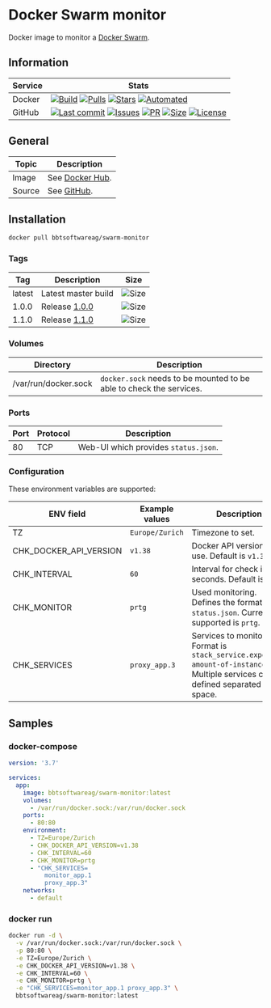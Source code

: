 # Docker Swarm monitor

Docker image to monitor a [Docker Swarm](https://docs.docker.com/engine/swarm/).

## Information

| Service | Stats                                                                                     |
|---------|-------------------------------------------------------------------------------------------|
| Docker  | [![Build](https://img.shields.io/docker/cloud/build/bbtsoftwareag/swarm-monitor.svg?style=flat-square)](https://hub.docker.com/r/bbtsoftwareag/swarm-monitor/builds) [![Pulls](https://img.shields.io/docker/pulls/bbtsoftwareag/swarm-monitor.svg?style=flat-square)](https://hub.docker.com/r/bbtsoftwareag/swarm-monitor) [![Stars](https://img.shields.io/docker/stars/bbtsoftwareag/swarm-monitor.svg?style=flat-square)](https://hub.docker.com/r/bbtsoftwareag/swarm-monitor) [![Automated](https://img.shields.io/docker/cloud/automated/bbtsoftwareag/swarm-monitor.svg?style=flat-square)](https://hub.docker.com/r/bbtsoftwareag/swarm-monitor/builds) |
| GitHub  | [![Last commit](https://img.shields.io/github/last-commit/bbtsoftware/docker-swarm-monitor.svg?style=flat-square)](https://github.com/bbtsoftware/docker-swarm-monitor/commits/master) [![Issues](https://img.shields.io/github/issues-raw/bbtsoftware/docker-swarm-monitor.svg?style=flat-square)](https://github.com/bbtsoftware/docker-warm-monitor/issues) [![PR](https://img.shields.io/github/issues-pr-raw/bbtsoftware/docker-swarm-monitor.svg?style=flat-square)](https://github.com/bbtsoftware/docker-swarm-monitor/pulls) [![Size](https://img.shields.io/github/repo-size/bbtsoftware/docker-swarm-monitor.svg?style=flat-square)](https://github.com/bbtsoftware/docker-swarm-monitor/) [![License](https://img.shields.io/badge/license-MIT-blue.svg?style=flat-square)](https://github.com/bbtsoftware/docker-swarm-monitor/blob/master/LICENSE) |

## General

| Topic  | Description                                                             |
|--------|-------------------------------------------------------------------------|
| Image  | See [Docker Hub](https://hub.docker.com/r/bbtsoftwareag/swarm-monitor). |
| Source | See [GitHub](https://github.com/bbtsoftware/docker-swarm-monitor).      |

## Installation

```sh
docker pull bbtsoftwareag/swarm-monitor
```

### Tags

| Tag    | Description                                                                             | Size                                                                                                                   |
|--------|-----------------------------------------------------------------------------------------|------------------------------------------------------------------------------------------------------------------------|
| latest | Latest master build                                                                     | ![Size](https://shields.beevelop.com/docker/image/image-size/bbtsoftwareag/swarm-monitor/latest.svg?style=flat-square) |
| 1.0.0  | Release [1.0.0](https://github.com/bbtsoftware/docker-swarm-monitor/releases/tag/1.0.0) | ![Size](https://shields.beevelop.com/docker/image/image-size/bbtsoftwareag/swarm-monitor/1.0.0.svg?style=flat-square)  |
| 1.1.0  | Release [1.1.0](https://github.com/bbtsoftware/docker-swarm-monitor/releases/tag/1.1.0) | ![Size](https://shields.beevelop.com/docker/image/image-size/bbtsoftwareag/swarm-monitor/1.1.0.svg?style=flat-square)  |

### Volumes

| Directory            | Description                                                         |
|----------------------|---------------------------------------------------------------------|
| /var/run/docker.sock | `docker.sock` needs to be mounted to be able to check the services. |

### Ports

| Port | Protocol | Description                          |
|------|----------|--------------------------------------|
|   80 | TCP      | Web-UI which provides `status.json`. |

### Configuration

These environment variables are supported:

| ENV field              | Example values        | Description                                                                                                                       |
|------------------------|-----------------------|-----------------------------------------------------------------------------------------------------------------------------------|
| TZ                     | `Europe/Zurich`       | Timezone to set.                                                                                                                  |
| CHK_DOCKER_API_VERSION | `v1.38`               | Docker API version to use. Default is `v1.38`.                                                                                    |
| CHK_INTERVAL           | `60`                  | Interval for check in seconds. Default is `60`.                                                                                   |
| CHK_MONITOR            | `prtg`                | Used monitoring. Defines the format of the `status.json`. Currently supported is `prtg`.                                          |
| CHK_SERVICES           | `proxy_app.3`         | Services to monitor. Format is `stack_service.expected-amount-of-instances`. Multiple services can be defined separated by space. |

## Samples

### docker-compose

```yaml
version: '3.7'

services:
  app:
    image: bbtsoftwareag/swarm-monitor:latest
    volumes:
      - /var/run/docker.sock:/var/run/docker.sock
    ports:
      - 80:80
    environment:
      - TZ=Europe/Zurich
      - CHK_DOCKER_API_VERSION=v1.38
      - CHK_INTERVAL=60
      - CHK_MONITOR=prtg
      - "CHK_SERVICES=
          monitor_app.1
          proxy_app.3"
    networks:
      - default
```

### docker run

```sh
docker run -d \
  -v /var/run/docker.sock:/var/run/docker.sock \
  -p 80:80 \
  -e TZ=Europe/Zurich \
  -e CHK_DOCKER_API_VERSION=v1.38 \
  -e CHK_INTERVAL=60 \
  -e CHK_MONITOR=prtg \
  -e "CHK_SERVICES=monitor_app.1 proxy_app.3" \
  bbtsoftwareag/swarm-monitor:latest
```